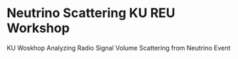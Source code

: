 # Neutrino Scattering KU REU Workshop
 KU Woskhop Analyzing Radio Signal Volume Scattering from Neutrino Event
